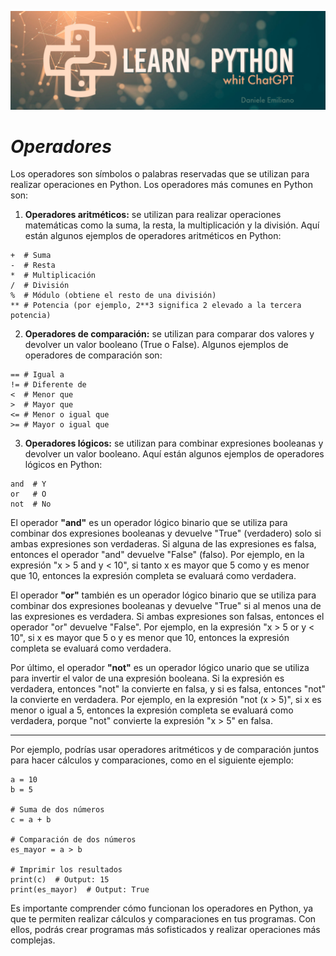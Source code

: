 <p align="center">
  <img src="../src/Learn-python.png">
</p>


# ***Operadores***

Los operadores son símbolos o palabras reservadas que se utilizan para realizar operaciones en Python. Los operadores más comunes en Python son:


1. **Operadores aritméticos:** se utilizan para realizar operaciones matemáticas como la suma, la resta, la multiplicación y la división. Aquí están algunos ejemplos de operadores aritméticos en Python:

```
+  # Suma
-  # Resta
*  # Multiplicación
/  # División
%  # Módulo (obtiene el resto de una división)
** # Potencia (por ejemplo, 2**3 significa 2 elevado a la tercera potencia)
```


2. **Operadores de comparación:** se utilizan para comparar dos valores y devolver un valor booleano (True o False). Algunos ejemplos de operadores de comparación son:

```
== # Igual a
!= # Diferente de
<  # Menor que
>  # Mayor que
<= # Menor o igual que
>= # Mayor o igual que
```

3. **Operadores lógicos:** se utilizan para combinar expresiones booleanas y devolver un valor booleano. Aquí están algunos ejemplos de operadores lógicos en Python:

```
and  # Y
or   # O
not  # No
```

El operador **"and"** es un operador lógico binario que se utiliza para combinar dos expresiones booleanas y devuelve "True" (verdadero) solo si ambas expresiones son verdaderas. Si alguna de las expresiones es falsa, entonces el operador "and" devuelve "False" (falso). Por ejemplo, en la expresión "x > 5 and y < 10", si tanto x es mayor que 5 como y es menor que 10, entonces la expresión completa se evaluará como verdadera.

El operador **"or"** también es un operador lógico binario que se utiliza para combinar dos expresiones booleanas y devuelve "True" si al menos una de las expresiones es verdadera. Si ambas expresiones son falsas, entonces el operador "or" devuelve "False". Por ejemplo, en la expresión "x > 5 or y < 10", si x es mayor que 5 o y es menor que 10, entonces la expresión completa se evaluará como verdadera.

Por último, el operador **"not"** es un operador lógico unario que se utiliza para invertir el valor de una expresión booleana. Si la expresión es verdadera, entonces "not" la convierte en falsa, y si es falsa, entonces "not" la convierte en verdadera. Por ejemplo, en la expresión "not (x > 5)", si x es menor o igual a 5, entonces la expresión completa se evaluará como verdadera, porque "not" convierte la expresión "x > 5" en falsa.


---
Por ejemplo, podrías usar operadores aritméticos y de comparación juntos para hacer cálculos y comparaciones, como en el siguiente ejemplo:

```
a = 10
b = 5

# Suma de dos números
c = a + b

# Comparación de dos números
es_mayor = a > b

# Imprimir los resultados
print(c)  # Output: 15
print(es_mayor)  # Output: True
```

Es importante comprender cómo funcionan los operadores en Python, ya que te permiten realizar cálculos y comparaciones en tus programas. Con ellos, podrás crear programas más sofisticados y realizar operaciones más complejas.